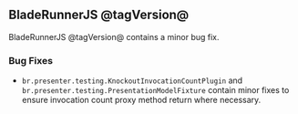 ## BladeRunnerJS @tagVersion@

BladeRunnerJS @tagVersion@ contains a minor bug fix.

### Bug Fixes

- `br.presenter.testing.KnockoutInvocationCountPlugin` and `br.presenter.testing.PresentationModelFixture` contain minor fixes to ensure invocation count proxy method return where necessary.

